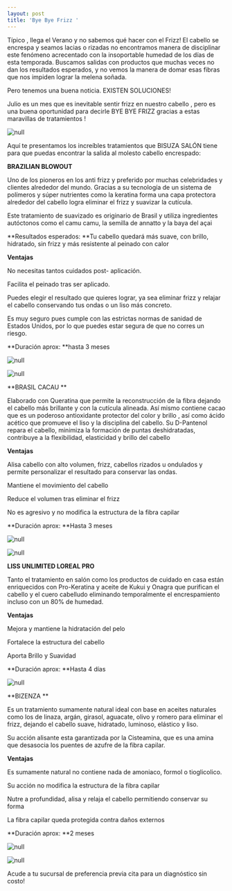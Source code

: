 ```yaml
---
layout: post
title: 'Bye Bye Frizz '
---
```

Típico , llega el Verano y no sabemos qué hacer con el Frizz! El cabello se encrespa y seamos lacias o rizadas no encontramos manera de disciplinar  este fenómeno acrecentado con la insoportable humedad de los días de esta temporada. Buscamos salidas con productos que muchas veces no dan los resultados esperados, y no vemos la manera de domar esas fibras que nos impiden lograr la melena soñada.

Pero tenemos una buena noticia. EXISTEN SOLUCIONES!

Julio es un mes que es inevitable sentir frizz en nuestro cabello , pero es una buena oportunidad para decirle BYE BYE FRIZZ gracias a estas maravillas de tratamientos !

![null](/img/uploads/longhair.jpg)

Aquí te presentamos los increíbles tratamientos que BISUZA SALÓN tiene para que puedas encontrar la salida al molesto cabello encrespado:

**BRAZILIAN BLOWOUT**

Uno de los pioneros en los anti frizz y preferido por muchas celebridades y clientes alrededor del mundo. Gracias a su tecnología de un sistema de polímeros y súper nutrientes  como la keratina  forma una capa protectora alrededor del cabello logra eliminar el frizz y suavizar la cutícula. 

Este tratamiento de suavizado es originario de Brasil y utiliza ingredientes autóctonos como el camu camu, la semilla de annatto y la baya del açai

**Resultados esperados: **Tu cabello quedará más suave, con brillo, hidratado, sin frizz y más resistente al peinado con calor

**Ventajas**

No necesitas tantos cuidados post- aplicación. 

Facilita el peinado tras ser aplicado.  

Puedes elegir el resultado que quieres lograr, ya sea eliminar frizz  y relajar el cabello conservando tus ondas o un liso más concreto. 

Es muy seguro pues cumple con las estrictas normas de sanidad de Estados Unidos, por lo que puedes estar segura de que no corres un riesgo. 

**Duración aprox: **hasta 3 meses 

![null](/img/uploads/brasilianblowout.jpg)

![null](/img/uploads/antesydespuesok.jpg)

**BRASIL CACAU **

Elaborado con Queratina que permite la reconstrucción de la fibra dejando el cabello más brillante y con la cutícula alineada. Así mismo contiene cacao que es un poderoso antioxidante protector del color y brillo , así como ácido acético que promueve el liso y la disciplina del cabello. Su D-Pantenol repara el cabello, minimiza la formación de puntas deshidratadas, contribuye a la flexibilidad, elasticidad y brillo del cabello

**Ventajas**

Alisa  cabello con alto volumen, frizz, cabellos rizados u ondulados y permite personalizar el resultado para conservar las ondas.

Mantiene el movimiento del cabello

Reduce el volumen tras eliminar el frizz

No es agresivo y no modifica la estructura de la fibra capilar

**Duración aprox: **Hasta 3 meses 

![null](/img/uploads/brasilcacau.jpg)

![null](/img/uploads/antesydespuesbrasilcacau.jpg)

**LISS UNLIMITED LOREAL PRO**

Tanto el tratamiento en salón como los productos de cuidado en casa están enriquecidos con Pro-Keratina y aceite de Kukui y Onagra que purifican el cabello y el cuero cabelludo eliminando temporalmente el encrespamiento incluso con un 80% de humedad. 

**Ventajas**

Mejora y mantiene la hidratación del pelo

Fortalece la estructura del cabello

Aporta Brillo y Suavidad 

**Duración aprox: **Hasta 4 días

![null](/img/uploads/lissunlimited.jpg)

**BIZENZA **

Es un tratamiento sumamente natural ideal con base en aceites naturales como los de linaza, argán, girasol, aguacate, olivo y romero para eliminar el frizz, dejando el cabello suave, hidratado, luminoso, elástico y liso.

Su acción alisante esta garantizada por la Cisteamina, que es una amina que desasocia los puentes de azufre de la fibra capilar.

**Ventajas**

Es sumamente natural no contiene nada de amoniaco, formol o tioglicolico.

Su acción no modifica la estructura de la fibra capilar

Nutre a profundidad, alisa y relaja el cabello permitiendo conservar su forma

La fibra capilar queda protegida contra daños externos

**Duración aprox: **2 meses 

![null](/img/uploads/bizenza.jpg)

![null](/img/uploads/antesydespuesbizenza.jpg)

Acude a tu sucursal de preferencia previa cita para un diagnóstico sin costo!
